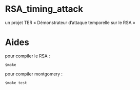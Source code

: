 # RSA_timing_attack
un projet TER « Démonstrateur d’attaque temporelle sur le RSA »

# Aides
pour compiler le RSA :
```shell
$make
```

pour compiler montgomery :
```shell
$make test
```
